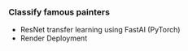 ### Classify famous painters 
* ResNet transfer learning using FastAI (PyTorch)
* Render Deployment

